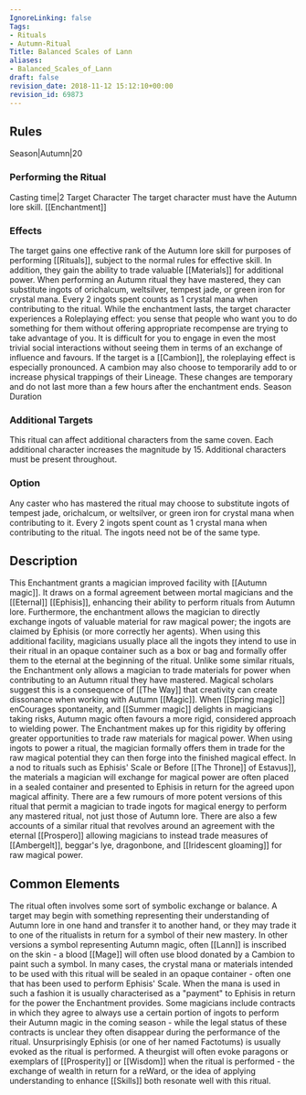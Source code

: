 ```yaml
---
IgnoreLinking: false
Tags:
- Rituals
- Autumn-Ritual
Title: Balanced Scales of Lann
aliases:
- Balanced_Scales_of_Lann
draft: false
revision_date: 2018-11-12 15:12:10+00:00
revision_id: 69873
---
```


## Rules
Season|Autumn|20
### Performing the Ritual
Casting time|2 Target Character The target character must have the Autumn lore skill. 
[[Enchantment]] 
### Effects
The target gains one effective rank of the Autumn lore skill for purposes of performing [[Rituals]], subject to the normal rules for effective skill. In addition, they gain the ability to trade valuable [[Materials]] for additional power. When performing an Autumn ritual they have mastered, they can substitute ingots of orichalcum, weltsilver, tempest jade, or green iron for crystal mana. Every 2 ingots spent counts as 1 crystal mana when contributing to the ritual. 
While the enchantment lasts, the target character experiences a Roleplaying effect: you sense that people who want you to do something for them without offering appropriate recompense are trying to take advantage of you. It is difficult for you to engage in even the most trivial social interactions without seeing them in terms of an exchange of influence and favours.
If the target is a [[Cambion]], the roleplaying effect is especially pronounced. A cambion may also choose to temporarily add to or increase physical trappings of their Lineage. These changes are temporary and do not last more than a few hours after the enchantment ends. 
Season Duration
### Additional Targets
This ritual can affect additional characters from the same coven. Each additional character increases the magnitude by 15. Additional characters must be present throughout.
### Option
Any caster who has mastered the ritual may choose to substitute ingots of tempest jade, orichalcum, or weltsilver, or green iron for crystal mana when contributing to it. Every 2 ingots spent count as 1 crystal mana when contributing to the ritual. The ingots need not be of the same type.
## Description
This Enchantment grants a magician improved facility with [[Autumn magic]]. It draws on a formal agreement between mortal magicians and the [[Eternal]] [[Ephisis]], enhancing their ability to perform rituals from Autumn lore. Furthermore, the enchantment allows the magician to directly exchange ingots of valuable material for raw magical power; the ingots are claimed by Ephisis (or more correctly her agents). When using this additional facility, magicians usually place all the ingots they intend to use in their ritual in an opaque container such as a box or bag and formally offer them to the eternal at the beginning of the ritual.
Unlike some similar rituals, the Enchantment only allows a magician to trade materials for power when contributing to an Autumn ritual they have mastered. Magical scholars suggest this is a consequence of [[The Way]] that creativity can create dissonance when working with Autumn [[Magic]]. When [[Spring magic]] enCourages spontaneity, and [[Summer magic]] delights in magicians taking risks, Autumn magic often favours a more rigid, considered approach to wielding power. 
The Enchantment makes up for this rigidity by offering greater opportunities to trade raw materials for magical power. When using ingots to power a ritual, the magician formally offers them in trade for the raw magical potential they can then forge into the finished magical effect. In a nod to rituals such as Ephisis' Scale or Before [[The Throne]] of Estavus]], the materials a magician will exchange for magical power are often placed in a sealed container and presented to Ephisis in return for the agreed upon magical affinity.
There are a few rumours of more potent versions of this ritual that permit a magician to trade ingots for magical energy to perform any mastered ritual, not just those of Autumn lore. There are also a few accounts of a similar ritual that revolves around an agreement with the eternal [[Prospero]] allowing magicians to instead trade measures of [[Ambergelt]], beggar's lye, dragonbone, and [[Iridescent gloaming]] for raw magical power.
## Common Elements
The ritual often involves some sort of symbolic exchange or balance. A target may begin with something representing their understanding of Autumn lore in one hand and transfer it to another hand, or they may trade it to one of the ritualists in return for a symbol of their new mastery. In other versions a symbol representing Autumn magic, often [[Lann]] is inscribed on the skin - a blood [[Mage]] will often use blood donated by a Cambion to paint such a symbol.
In many cases, the crystal mana or materials intended to be used with this ritual will be sealed in an opaque container - often one that has been used to perform Ephisis' Scale. When the mana is used in such a fashion it is usually characterised as a "payment" to Ephisis in return for the power the Enchantment provides. Some magicians include contracts in which they agree to always use a certain portion of ingots to perform their Autumn magic in the coming season - while the legal status of these contracts is unclear they often disappear during the performance of the ritual.
Unsurprisingly Ephisis (or one of her named Factotums) is usually evoked as the ritual is performed. A theurgist will often evoke paragons or exemplars of [[Prosperity]] or [[Wisdom]] when the ritual is performed - the exchange of wealth in return for a reWard, or the idea of applying understanding to enhance [[Skills]] both resonate well with this ritual.